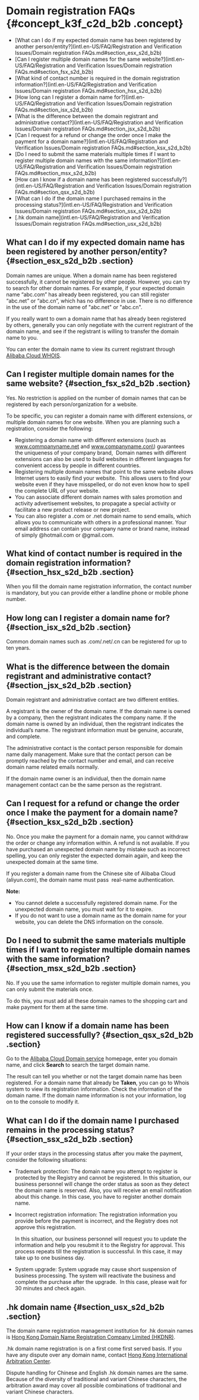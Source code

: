 # Domain registration FAQs {#concept_k3f_c2d_b2b .concept}

-   [What can I do if my expected domain name has been registered by another person/entity?](intl.en-US/FAQ/Registration and Verification Issues/Domain registration FAQs.md#section_esx_s2d_b2b)
-   [Can I register multiple domain names for the same website?](intl.en-US/FAQ/Registration and Verification Issues/Domain registration FAQs.md#section_fsx_s2d_b2b)
-   [What kind of contact number is required in the domain registration information?](intl.en-US/FAQ/Registration and Verification Issues/Domain registration FAQs.md#section_hsx_s2d_b2b)
-   [How long can I register a domain name for?](intl.en-US/FAQ/Registration and Verification Issues/Domain registration FAQs.md#section_isx_s2d_b2b)
-   [What is the difference between the domain registrant and administrative contact?](intl.en-US/FAQ/Registration and Verification Issues/Domain registration FAQs.md#section_jsx_s2d_b2b)
-   [Can I request for a refund or change the order once I make the payment for a domain name?](intl.en-US/FAQ/Registration and Verification Issues/Domain registration FAQs.md#section_ksx_s2d_b2b)
-   [Do I need to submit the same materials multiple times if I want to register multiple domain names with the same information?](intl.en-US/FAQ/Registration and Verification Issues/Domain registration FAQs.md#section_msx_s2d_b2b)
-   [How can I know if a domain name has been registered successfully?](intl.en-US/FAQ/Registration and Verification Issues/Domain registration FAQs.md#section_qsx_s2d_b2b)
-   [What can I do if the domain name I purchased remains in the processing status?](intl.en-US/FAQ/Registration and Verification Issues/Domain registration FAQs.md#section_ssx_s2d_b2b)
-   [.hk domain name](intl.en-US/FAQ/Registration and Verification Issues/Domain registration FAQs.md#section_usx_s2d_b2b)

## What can I do if my expected domain name has been registered by another person/entity? {#section_esx_s2d_b2b .section}

Domain names are unique. When a domain name has been registered successfully, it cannot be registered by other people. However, you can try to search for other domain names. For example, if your expected domain name “abc.com” has already been registered, you can still register “abc.net” or “abc.cn”, which has no difference in use. There is no difference in the use of the domain name of "abc.net" or "abc.cn".

If you really want to own a domain name that has already been registered by others, generally you can only negotiate with the current registrant of the domain name, and see if the registrant is willing to transfer the domain name to you.

You can enter the domain name to view its current registrant through [Alibaba Cloud WHOIS](https://www.alibabacloud.com/whois).

## Can I register multiple domain names for the same website? {#section_fsx_s2d_b2b .section}

Yes. No restriction is applied on the number of domain names that can be registered by each person/organization for a website.

To be specific, you can register a domain name with different extensions, or multiple domain names for one website. When you are planning such a registration, consider the following:

-   Registering a domain name with different extensions \(such as www.commpanyname.net and www.companyname.con\) guarantees the uniqueness of your company brand,  Domain names with different extensions can also be used to build websites in different languages for convenient access by people in different countries.
-   Registering multiple domain names that point to the same website allows Internet users to easily find your website.  This allows users to find your website even if they have misspelled, or do not even know how to spell the complete URL of your website.
-   You can associate different domain names with sales promotion and activity advertisement websites, to propagate a special activity or facilitate a new product release or new project.
-   You can also register a .com or .net domain name to send emails, which allows you to communicate with others in a professional manner. Your email address can contain your company name or brand name, instead of simply @hotmail.com or @gmail.com.

## What kind of contact number is required in the domain registration information? {#section_hsx_s2d_b2b .section}

When you fill the domain name registration information, the contact number is mandatory, but you can provide either a landline phone or mobile phone number.

## How long can I register a domain name for? {#section_isx_s2d_b2b .section}

Common domain names such as .com/.net/.cn can be registered for up to ten years.

## What is the difference between the domain registrant and administrative contact? {#section_jsx_s2d_b2b .section}

Domain registrant and administrative contact are two different entities.

A registrant is the owner of the domain name. If the domain name is owned by a company, then the registrant indicates the company name. If the domain name is owned by an individual, then the registrant indicates the individual’s name. The registrant information must be genuine, accurate, and complete.

The administrative contact is the contact person responsible for domain name daily management. Make sure that the contact person can be promptly reached by the contact number and email, and can receive domain name related emails normally.

If the domain name owner is an individual, then the domain name management contact can be the same person as the registrant.

## Can I request for a refund or change the order once I make the payment for a domain name? {#section_ksx_s2d_b2b .section}

No. Once you make the payment for a domain name, you cannot withdraw the order or change any information within. A refund is not available. If you have purchased an unexpected domain name by mistake such as incorrect spelling, you can only register the expected domain again, and keep the unexpected domain at the same time.

If you register a domain name from the Chinese site of Alibaba Cloud \(aliyun.com\), the domain name must pass  real-name authentication.

**Note:** 

-   You cannot delete a successfully registered domain name. For the unexpected domain name, you must wait for it to expire.
-   If you do not want to use a domain name as the domain name for your website, you can delete the DNS information on the console.

## Do I need to submit the same materials multiple times if I want to register multiple domain names with the same information? {#section_msx_s2d_b2b .section}

No. If you use the same information to register multiple domain names, you can only submit the materials once.

To do this, you must add all these domain names to the shopping cart and make payment for them at the same time.

## How can I know if a domain name has been registered successfully? {#section_qsx_s2d_b2b .section}

Go to the [Alibaba Cloud Domain service](https://www.alibabacloud.com/domain) homepage, enter you domain name, and click **Search** to search the target domain name.

The result can tell you whether or not the target domain name has been registered. For a domain name that already be **Taken**, you can go to Whois system to view its registration information. Check the information of the domain name. If the domain name information is not your information, log on to the console to modify it.

## What can I do if the domain name I purchased remains in the processing status? {#section_ssx_s2d_b2b .section}

If your order stays in the processing status after you make the payment, consider the following situations:

-   Trademark protection: The domain name you attempt to register is protected by the Registry and cannot be registered. In this situation, our business personnel will change the order status as soon as they detect the domain name is reserved. Also, you will receive an email notification about this change. In this case, you have to register another domain name.

-   Incorrect registration information: The registration information you provide before the payment is incorrect, and the Registry does not approve this registration.

    In this situation, our business personnel will request you to update the information and help you resubmit it to the Registry for approval. This process repeats till the registration is successful. In this case, it may take up to one business day.

-   System upgrade: System upgrade may cause short suspension of business processing. The system will reactivate the business and complete the purchase after the upgrade.  In this case, please wait for 30 minutes and check again.


## .hk domain name {#section_usx_s2d_b2b .section}

The domain name registration management institution for .hk domain names is [Hong Kong Domain Name Registration Company Limited \(HKDNR\)](https://www.hkdnr.hk/en/).

.hk domain name registration is on a first come first served basis. If you have any dispute over any domain name, contact [Hong Kong International Arbitration Center](http://www.hkiac.org/).

Dispute handling for Chinese and English .hk domain names are the same. Because of the diversity of traditional and variant Chinese characters, the arbitration award may cover all possible combinations of traditional and variant Chinese characters.

